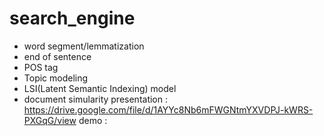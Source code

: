 # search_engine
* word segment/lemmatization
* end of sentence
* POS tag
* Topic modeling
* LSI(Latent Semantic Indexing) model 
* document simularity
presentation : https://drive.google.com/file/d/1AYYc8Nb6mFWGNtmYXVDPJ-kWRS-PXGqG/view
demo : 
